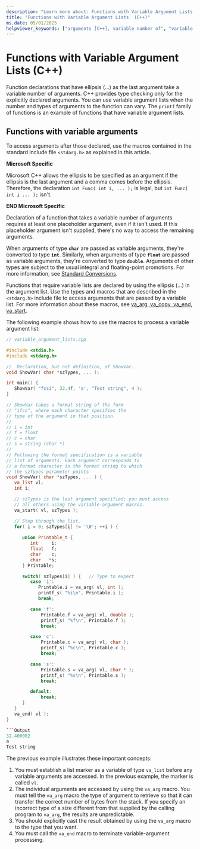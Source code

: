 ```yaml
---
description: "Learn more about: Functions with Variable Argument Lists  (C++)"
title: "Functions with Variable Argument Lists  (C++)"
ms.date: 05/01/2025
helpviewer_keywords: ["arguments [C++], variable number of", "variable argument lists", "declarators, functions", "argument lists [C++], variable number of", "declaring functions [C++], variables", "function calls, variable number of arguments"]
---
```

# Functions with Variable Argument Lists  (C++)

Function declarations that have ellipsis (...) as the last argument take a variable number of arguments. C++ provides type checking only for the explicitly declared arguments. You can use variable argument lists when the number and types of arguments to the function can vary. The `printf` family of functions is an example of functions that have variable argument lists.

## Functions with variable arguments

To access arguments after those declared, use the macros contained in the standard include file `<stdarg.h>` as explained in this article.

**Microsoft Specific**

Microsoft C++ allows the ellipsis to be specified as an argument if the ellipsis is the last argument and a comma comes before the ellipsis. Therefore, the declaration `int Func( int i, ... );` is legal, but `int Func( int i ... );` isn't.

**END Microsoft Specific**

Declaration of a function that takes a variable number of arguments requires at least one placeholder argument, even if it isn't used. If this placeholder argument isn't supplied, there's no way to access the remaining arguments.

When arguments of type **`char`** are passed as variable arguments, they're converted to type **`int`**. Similarly, when arguments of type **`float`** are passed as variable arguments, they're converted to type **`double`**. Arguments of other types are subject to the usual integral and floating-point promotions. For more information, see [Standard Conversions](standard-conversions.md).

Functions that require variable lists are declared by using the ellipsis (...) in the argument list. Use the types and macros that are described in the `<stdarg.h>` include file to access arguments that are passed by a variable list. For more information about these macros, see [va_arg, va_copy, va_end, va_start](../c-runtime-library/reference/va-arg-va-copy-va-end-va-start.md).

The following example shows how to use the macros to process a variable argument list:

```cpp
// variable_argument_lists.cpp

#include <stdio.h>
#include <stdarg.h>

//  Declaration, but not definition, of ShowVar.
void ShowVar( char *szTypes, ... );

int main() {
   ShowVar( "fcsi", 32.4f, 'a', "Test string", 4 );
}

// ShowVar takes a format string of the form
// "ifcs", where each character specifies the
// type of the argument in that position.
//
// i = int
// f = float
// c = char
// s = string (char *)
//
// Following the format specification is a variable
// list of arguments. Each argument corresponds to
// a format character in the format string to which
// the szTypes parameter points
void ShowVar( char *szTypes, ... ) {
   va_list vl;
   int i;

   // szTypes is the last argument specified; you must access
   // all others using the variable-argument macros.
   va_start( vl, szTypes );

   // Step through the list.
   for( i = 0; szTypes[i] != '\0'; ++i ) {
      
      union Printable_t {
         int     i;
         float   f;
         char    c;
         char   *s;
      } Printable;

      switch( szTypes[i] ) {   // Type to expect
         case 'i':
            Printable.i = va_arg( vl, int );
            printf_s( "%i\n", Printable.i );
            break;

         case 'f':
             Printable.f = va_arg( vl, double );
             printf_s( "%f\n", Printable.f );
             break;

         case 'c':
             Printable.c = va_arg( vl, char );
             printf_s( "%c\n", Printable.c );
             break;

         case 's':
             Printable.s = va_arg( vl, char * );
             printf_s( "%s\n", Printable.s );
             break;

         default:
             break;
      }
   }
   va_end( vl );
}

```Output
32.400002
a
Test string
```

The previous example illustrates these important concepts:

1. You must establish a list marker as a variable of type `va_list` before any variable arguments are accessed. In the previous example, the marker is called `vl`.
1. The individual arguments are accessed by using the `va_arg` macro. You must tell the `va_arg` macro the type of argument to retrieve so that it can transfer the correct number of bytes from the stack. If you specify an incorrect type of a size different from that supplied by the calling program to `va_arg`, the results are unpredictable.
1. You should explicitly cast the result obtained by using the `va_arg` macro to the type that you want.
1. You must call the `va_end` macro to terminate variable-argument processing.